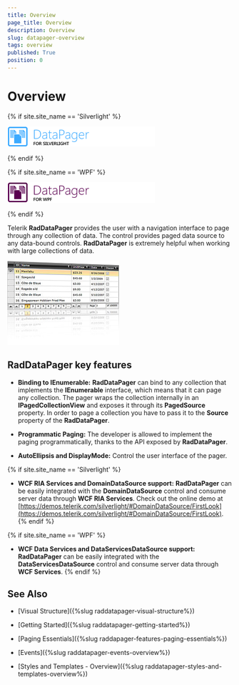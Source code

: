 ```yaml
---
title: Overview
page_title: Overview
description: Overview
slug: datapager-overview
tags: overview
published: True
position: 0
---
```


# Overview

{% if site.site_name == 'Silverlight' %}

![](images/RadDataPager_SL.png)

{% endif %}

{% if site.site_name == 'WPF' %}

![](images/RadDataPager_WPF.png)

{% endif %}

Telerik __RadDataPager__ provides the user with a navigation interface to page through any collection of data. The control provides paged data source to any data-bound controls. __RadDataPager__ is extremely helpful when working with large collections of data. 

![](images/DataPager.jpg)

## RadDataPager key features

* __Binding to IEnumerable:__ __RadDataPager__ can bind to any collection that implements the __IEnumerable__ interface, which means that it can page any collection. The pager wraps the collection internally in an __IPagedCollectionView__ and exposes it through its __PagedSource__ property. In order to page a collection you have to pass it to the __Source__ property of the __RadDataPager__. 


* __Programmatic Paging:__ The developer is allowed to implement the paging programmatically, thanks to the API exposed by __RadDataPager__. 


* __AutoEllipsis and DisplayMode:__ Control the user interface of the pager. 


{% if site.site_name == 'Silverlight' %}
* __WCF RIA Services and DomainDataSource support:__ __RadDataPager__ can be easily integrated with the __DomainDataSource__ control and consume server data through __WCF RIA Services__.  Check out the online demo at [https://demos.telerik.com/silverlight/#DomainDataSource/FirstLook](https://demos.telerik.com/silverlight/#DomainDataSource/FirstLook).
{% endif %}


{% if site.site_name == 'WPF' %}
* __WCF Data Services and DataServicesDataSource support:__ __RadDataPager__ can be easily integrated with the __DataServicesDataSource__ control and consume server data through __WCF Services__.
{% endif %}

## See Also

 * [Visual Structure]({%slug raddatapager-visual-structure%})

 * [Getting Started]({%slug raddatapager-getting-started%})

 * [Paging Essentials]({%slug raddapager-features-paging-essentials%})

 * [Events]({%slug raddatapager-events-overview%})

 * [Styles and Templates - Overview]({%slug raddatapager-styles-and-templates-overview%})
